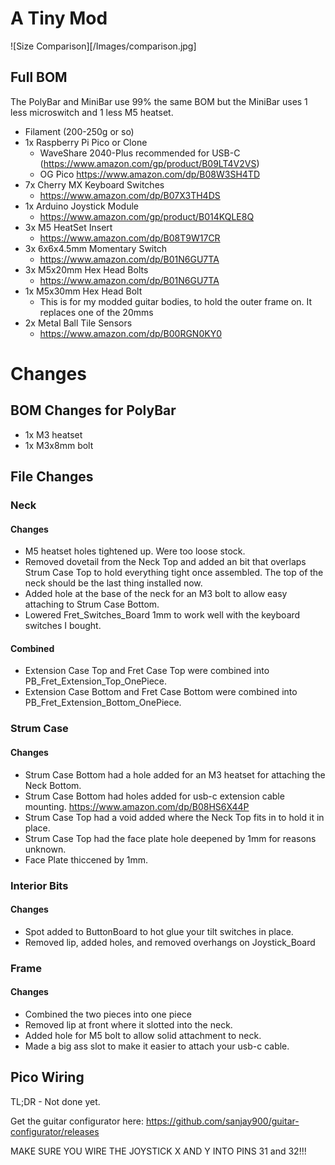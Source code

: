 # A Tiny Mod

![Size Comparison][/Images/comparison.jpg]

## Full BOM

The PolyBar and MiniBar use 99% the same BOM but the MiniBar uses 1 less microswitch and 1 less M5 heatset.

- Filament (200-250g or so)
- 1x Raspberry Pi Pico or Clone
    - WaveShare 2040-Plus recommended for USB-C (https://www.amazon.com/gp/product/B09LT4V2VS)
    - OG Pico https://www.amazon.com/dp/B08W3SH4TD
- 7x Cherry MX Keyboard Switches
    - https://www.amazon.com/dp/B07X3TH4DS
- 1x Arduino Joystick Module
    - https://www.amazon.com/gp/product/B014KQLE8Q
- 3x M5 HeatSet Insert
    - https://www.amazon.com/dp/B08T9W17CR
- 3x 6x6x4.5mm Momentary Switch
    - https://www.amazon.com/dp/B01N6GU7TA
- 3x M5x20mm Hex Head Bolts
    - https://www.amazon.com/dp/B01N6GU7TA
- 1x M5x30mm Hex Head Bolt
    - This is for my modded guitar bodies, to hold the outer frame on. It replaces one of the 20mms
- 2x Metal Ball Tile Sensors
    - https://www.amazon.com/dp/B00RGN0KY0

# Changes

## BOM Changes for PolyBar

- 1x M3 heatset
- 1x M3x8mm bolt

## File Changes

### Neck

#### Changes
- M5 heatset holes tightened up. Were too loose stock.
- Removed dovetail from the Neck Top and added an bit that overlaps Strum Case Top to hold everything tight once assembled. The top of the neck should be the last thing installed now.
- Added hole at the base of the neck for an M3 bolt to allow easy attaching to Strum Case Bottom.
- Lowered Fret_Switches_Board 1mm to work well with the keyboard switches I bought.
#### Combined

- Extension Case Top and Fret Case Top were combined into PB_Fret_Extension_Top_OnePiece.
- Extension Case Bottom and Fret Case Bottom were combined into PB_Fret_Extension_Bottom_OnePiece.

### Strum Case

#### Changes
- Strum Case Bottom had a hole added for an M3 heatset for attaching the Neck Bottom.
- Strum Case Bottom had holes added for usb-c extension cable mounting. https://www.amazon.com/dp/B08HS6X44P
- Strum Case Top had a void added where the Neck Top fits in to hold it in place.
- Strum Case Top had the face plate hole deepened by 1mm for reasons unknown.
- Face Plate thiccened by 1mm.
### Interior Bits

#### Changes
- Spot added to ButtonBoard to hot glue your tilt switches in place.
- Removed lip, added holes, and removed overhangs on Joystick_Board

### Frame

#### Changes
- Combined the two pieces into one piece
- Removed lip at front where it slotted into the neck.
- Added hole for M5 bolt to allow solid attachment to neck.
- Made a big ass slot to make it easier to attach your usb-c cable.

## Pico Wiring

TL;DR - Not done yet.

Get the guitar configurator here: https://github.com/sanjay900/guitar-configurator/releases

MAKE SURE YOU WIRE THE JOYSTICK X AND Y INTO PINS 31 and 32!!!

